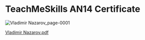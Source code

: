 # TeachMeSkills AN14 Certificate

![Vladimir Nazarov_page-0001](https://user-images.githubusercontent.com/79588099/193261946-c8ca7358-3454-4272-be47-dea48b5b8a18.jpg)

[Vladimir Nazarov.pdf](https://github.com/vladimirnazarov/TeachMeSkills-Certificate/files/9683774/Vladimir.Nazarov.pdf)
